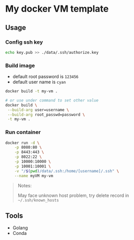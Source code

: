 # My docker VM template

## Usage

### Config ssh key

```bash
echo key.pub >> ./data/.ssh/authorize.key
```

### Build image

+ default root password is `123456`
+ default user name is `cyan`

```bash
docker build -t my-vm .

# or use under command to set other value
docker build \
 --build-arg user=username \
 --build-arg root_passwd=password \
 -t my-vm .
```

### Run container

```bash
docker run -d \
    -p 8080:80 \
    -p 8443:443 \
    -p 8022:22 \
    -p 10000:10000 \
    -p 10001:10001 \
    -v "/$(pwd)/data/.ssh:/home/[username]/.ssh" \
    --name myVM my-vm
```

> Notes:
> 
> May face unknown host problem, try delete record in `~/.ssh/known_hosts`

## Tools

+ Golang
+ Conda
